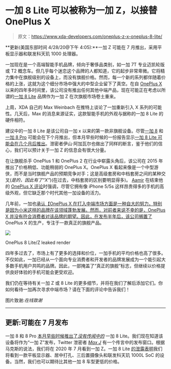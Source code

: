 # 一加 8 Lite 可以被称为一加 Z，以接替 OnePlus X

> 原文：<https://www.xda-developers.com/oneplus-z-x-oneplus-8-lite/>

**更新(美国东部时间 4/28/20@下午 4:05):**一加 Z 可能在 7 月推出，采用平板显示器和联发科天玑 1000 处理器。

一加现在是一个高端智能手机品牌，倾向于奢侈品类别，如一加 7T 专业迈凯轮版或 T2 概念车。但几乎每个迷恋这个品牌的人都知道，它的起步非常卑微。它将精力集中在旗舰级别的设备上，而没有旗舰价格。然而，每一个新的系列都伴随着价格的上涨，这就为这个细分市场中强大的中型企业留下了真空。在自 [OnePlus X](https://www.xda-developers.com/oneplus-unveils-the-oneplus-x-specs-pricing/) 以来的四年多时间里，该公司没有推出任何其他中端产品，现在可能正在考虑以所谓的[一加 8 Lite](https://www.xda-developers.com/oneplus-8-lite-leaked-renders-mid-range-phone/) 品牌作为一加 Z 在次旗舰市场卷土重来。

上周，XDA 自己的 Max Weinbach 在推特上谈论了一加重新引入 X 系列的可能性。几天后，Max 的消息来源证实，这款智能手机的外观与据称的一加 8 Lite 的硬件相符。

建议中的一加 8 Lite 是该公司自一加 x 以来的第一款非旗舰设备。尽管[一加 8](https://www.xda-developers.com/oneplus-8-leaked-press-renders-interstellar-glow-color/) 和[一加 8 Pro](https://www.xda-developers.com/oneplus-8-pro-leak-specification-120hz-display-30w-wireless-charging-ip68-rating/) 可能会在下个月推出，但本月早些时候的一份报告显示[一加 8 Lite 可能会在几个月后推出](https://www.xda-developers.com/oneplus-8-series-april-15-oneplus-8-lite-delayed/)。泄密者伊山·阿加瓦尔也做出了同样的断言，鉴于他们的信心，我们可以预计关于一加 Z 的信息会有很大分量。

在让旗舰杀手 OnePlus 1 和 OnePlus 2 在行业中崭露头角后，该公司在 2015 年推出了价格稍低、功能稍弱的 OnePlus X。OnePlus X 看起来像是一个中型游侠，而不是当时旗舰产品的预期竞争对手；这是高级套房和中档套房之间的某种交叉(*是的，因此有了“X”*)(在过去，中档套房的区别要明显得多)。 [Aamir](https://www.xda-developers.com/author/aamirsiddiqui/) 在结束他的 [OnePlus X 评论](https://www.xda-developers.com/oneplus-x-review-beauty-but-not-the-beast/)时强调，尽管它拥有像 iPhone 5/5s 这样昂贵得多的手机的高级外观，但它缺乏那个时代其他一加设备的活力。

几年前，一加也[承认【OnePlus X 在打入中端市场方面是一种自大的努力，特别是因为小米这样的品牌在该领域蓬勃发展。然而，对前者来说不幸的是，OnePlus X 并没有符合消费者对该品牌的期望。因此，在发布半年后，该公司](https://www.indiatoday.in/technology/features/story/carl-pei-frankly-admits-oneplus-2-and-x-were-mistakes-at-oneplus-5t-launch-1088499-2017-11-17)[搁置了](https://www.engadget.com/2016-06-15-oneplus-x-series-killed-says-ceo.html)OnePlus X 的生产，专注于一款真正的旗舰产品。

 <picture>![](img/155a511648033a57b72851a919a3ab0f.png)</picture> 

OnePlus 8 Lite/Z leaked render

四年多过去了，市场上有了更多的选择和价位，一加手机的平均价格也高了很多。不仅如此，一加已经从一个面向专业消费者和开发者的品牌发展成为一个能引起大多数手机用户共鸣的品牌。因此，一部掩盖了“真正的旗舰”标志，但继续以价格提供良好体验的手机可能会更受欢迎。

我们仍在等待有关一加 Z 或 8 Lite 的更多细节，并将在我们了解后添加它们。你如何看待一加再次寻求中端市场？请在下面的评论中告诉我们！

图片致谢:*在线致谢*

* * *

## 更新:可能在 7 月发布

一加 8 和 8 Pro [本月早些时候推出了](https://www.xda-developers.com/oneplus-8-pro-specifications-features-pricing-availability/)[*没有传闻中的*](https://www.xda-developers.com/oneplus-8-series-april-15-oneplus-8-lite-delayed/) 一加 8 Lite。我们现在知道该设备将作为“一加 Z”发布，Twitter 泄密者 [*Max J*](https://twitter.com/MaxJmb) 有一个传言中的发布窗口。根据马克斯的说法，我们将在 2020 年 7 月看到一加 Z。一加 8 Lite [的泄露表明](https://www.xda-developers.com/oneplus-8-lite-leaked-renders-mid-range-phone/)我们将看到一款平板显示器、居中打孔、三后置摄像头和联发科天玑 1000L SoC 的设备。当然，我们也可以期待比其他一加 8 车型更低的价格。